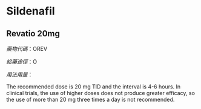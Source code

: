 # Sildenafil

## Revatio 20mg

*藥物代碼*：OREV

*給藥途徑*：O

*用法用量*：

The recommended dose is 20 mg TID and the interval is 4-6 hours.
In clinical trials, the use of higher doses does not produce greater efficacy, so the use of more than 20 mg three times a day is not recommended.

